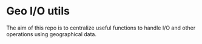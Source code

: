 # Geo I/O utils

The aim of this repo is to centralize useful functions to handle I/O and other operations using geographical data.
